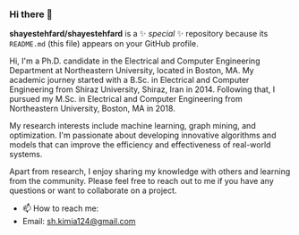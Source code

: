 ### Hi there 👋


**shayestehfard/shayestehfard** is a ✨ _special_ ✨ repository because its `README.md` (this file) appears on your GitHub profile.

Hi, I'm a Ph.D. candidate in the Electrical and Computer Engineering Department at Northeastern University, located in Boston, MA. My academic journey started with a B.Sc. in Electrical and Computer Engineering from Shiraz University, Shiraz, Iran in 2014. Following that, I pursued my M.Sc. in Electrical and Computer Engineering from Northeastern University, Boston, MA in 2018.

My research interests include machine learning, graph mining, and optimization. I'm passionate about developing innovative algorithms and models that can improve the efficiency and effectiveness of real-world systems.

Apart from research, I enjoy sharing my knowledge with others and learning from the community. Please feel free to reach out to me if you have any questions or want to collaborate on a project.


- 📫 How to reach me: 
- Email: sh.kimia124@gmail.com



